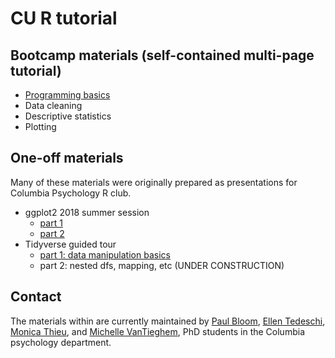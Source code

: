 # CU R tutorial

## Bootcamp materials (self-contained multi-page tutorial)

* [Programming basics](programming/programming-basics.html)
* Data cleaning
* Descriptive statistics
* Plotting

## One-off materials

Many of these materials were originally prepared as presentations for Columbia Psychology R club.

* ggplot2 2018 summer session
  + [part 1](ggplot/Summer2018/ggplot_summer2018_part1.html)
  + [part 2](ggplot/Summer2018/ggplot_summer2018_part2.html)
* Tidyverse guided tour
  + [part 1: data manipulation basics](tidyverse_guide/tidyguide_1.html)
  + part 2: nested dfs, mapping, etc (UNDER CONSTRUCTION)

## Contact

The materials within are currently maintained by [Paul Bloom](https://github.com/pab2163), [Ellen Tedeschi](https://github.com/etedeschi), [Monica Thieu](https://github.com/monicathieu), and [Michelle VanTieghem](https://github.com/mvantieghem), PhD students in the Columbia psychology department. 
